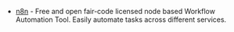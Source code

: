 - [n8n](https://github.com/n8n-io/n8n) - Free and open fair-code licensed node based Workflow Automation Tool. Easily automate tasks across different services.
